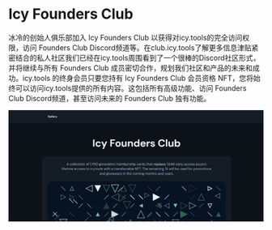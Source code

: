 # Icy Founders Club

冰冷的创始人俱乐部加入 Icy Founders Club 以获得对icy.tools的完全访问权限，访问 Founders Club Discord频道等。在club.icy.tools了解更多信息津贴紧密结合的私人社区我们已经在icy.tools周围看到了一个很棒的Discord社区形式，并将继续与所有 Founders Club 成员密切合作，规划我们社区和产品的未来和成功。icy.tools 的终身会员只要您持有 Icy Founders Club 会员资格 NFT，您将始终可以访问icy.tools提供的所有内容。这包括所有高级功能、访问 Founders Club Discord频道，甚至访问未来的 Founders Club 独有功能。

![nft](01.png)



